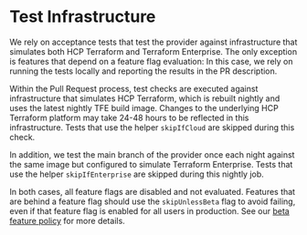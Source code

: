 # Test Infrastructure

We rely on acceptance tests that test the provider against infrastructure that simulates both HCP Terraform and Terraform Enterprise. The only exception is features that depend on a feature flag evaluation: In this case, we rely on running the tests locally and reporting the results in the PR description.

Within the Pull Request process, test checks are executed against infrastructure that simulates HCP Terraform, which is rebuilt nightly and uses the latest nightly TFE build image. Changes to the underlying HCP Terraform platform may take 24-48 hours to be reflected in this infrastructure. Tests that use the helper `skipIfCloud` are skipped during this check.

In addition, we test the main branch of the provider once each night against the same image but configured to simulate Terraform Enterprise. Tests that use the helper `skipIfEnterprise` are skipped during this nightly job.

In both cases, all feature flags are disabled and not evaluated. Features that are behind a feature flag should use the `skipUnlessBeta` flag to avoid failing, even if that feature flag is enabled for all users in production. See our [beta feature policy](beta.md) for more details.
